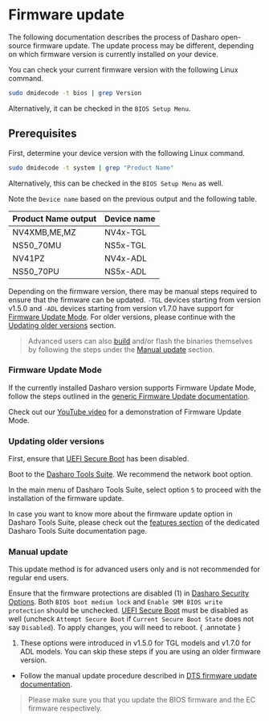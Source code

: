 # Firmware update

The following documentation describes the process of Dasharo open-source
firmware update. The update process may be different, depending on which
firmware version is currently installed on your device.

You can check your current firmware version with the following Linux command.

```bash
sudo dmidecode -t bios | grep Version
```

Alternatively, it can be checked in the `BIOS Setup Menu`.

## Prerequisites

First, determine your device version with the following Linux command.

```bash
sudo dmidecode -t system | grep "Product Name"
```
Alternatively, this can be checked in the `BIOS Setup Menu` as well.

Note the `Device name` based on the previous output and the following table.

| Product Name output |  Device name  |
|---------------------|---------------|
| NV4XMB,ME,MZ        | NV4x-TGL      |
| NS50_70MU           | NS5x-TGL      |
| NV41PZ              | NV4x-ADL      |
| NS50_70PU           | NS5x-ADL      |

Depending on the firmware version, there may be manual steps required to ensure that the firmware can be updated. `-TGL` devices starting from version v1.5.0 and `-ADL` devices starting from version v1.7.0 have support for [Firmware Update Mode](#firmware-update-mode). For older versions, please continue with the [Updating older versions](#updating-older-versions) section.

> Advanced users can also [build](./building-manual.md) and/or flash the binaries themselves by following the steps under the [Manual update](#manual-update) section.

### Firmware Update Mode

If the currently installed Dasharo version supports Firmware Update Mode, follow
the steps outlined in the [generic Firmware Update documentation](../../guides/firmware-update.md#firmware-update-mode).

Check out our [YouTube video](https://www.youtube.com/watch?v=muWjhrQ7bQk) for a demonstration of Firmware Update Mode.

### Updating older versions

First, ensure that [UEFI Secure Boot](../../dasharo-tools-suite/documentation.md#disabling-secure-boot) has been disabled.

Boot to the [Dasharo Tools Suite](../../dasharo-tools-suite/documentation.md#bootable-over-a-network). We recommend the network boot option.

In the main menu of Dasharo Tools Suite, select option `5` to proceed with the installation of the firmware update.

In case you want to know more about the firmware update option in Dasharo Tools Suite, please check out the [features section](../../dasharo-tools-suite/documentation.md#firmware-update) of the dedicated Dasharo Tools Suite documentation page.

### Manual update

This update method is for advanced users only and is not recommended for regular end users.

Ensure that the firmware protections are disabled (1) in
[Dasharo Security Options](../../dasharo-menu-docs/dasharo-system-features.md).
Both `BIOS boot medium lock` and `Enable SMM BIOS write protection` should
be unchecked. [UEFI Secure Boot](../../dasharo-menu-docs/device-manager.md#secure-boot-configuration)
must be disabled as well (uncheck `Attempt Secure Boot` if
`Current Secure Boot State` does not say `Disabled`). To apply changes, you
will need to reboot.
{ .annotate }

1. These options were introduced in v1.5.0 for TGL models and v1.7.0 for ADL models. You can skip these steps if you are using an older firmware version.

* Follow the manual update procedure described in [DTS firmware update documentation](https://docs.dasharo.com/dasharo-tools-suite/documentation/#local-firmware-update).

> Please make sure you that you update the BIOS firmware and the EC firmware respectively.
